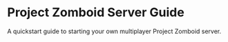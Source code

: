 # Project Zomboid Server Guide
A quickstart guide to starting your own multiplayer Project Zomboid server.
